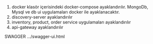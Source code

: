 1) docker klasör içerisindeki docker-compose ayaklandırılır. MongoDb, Mysql ve db ui uygulamaları docker ile ayaklanacaktır.
2) discovery-server ayaklandırılır
3) inventory, product, order service uygulamaları ayaklandırılır
4) api-gateway ayaklandırılır


SWAGGER
    .../swagger-ui.html
